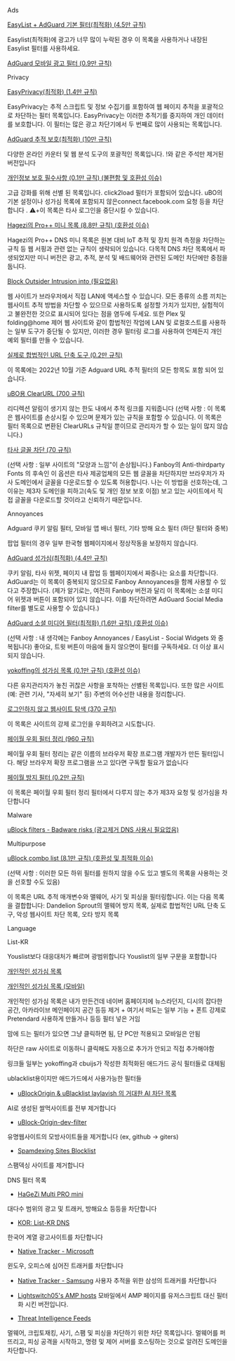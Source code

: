 Ads

[EasyList + AdGuard 기본 필터(최적화) (4.5만 규칙)](url)

Easylist(최적화)에 광고가 너무 많이 누락된 경우 이 목록을 사용하거나 내장된 Easylist 필터를 사용하세요.

[AdGuard 모바일 광고 필터 (0.9만 규칙)](url)


Privacy

[EasyPrivacy(최적화) (1.4만 규칙)](url)

EasyPrivacy는 추적 스크립트 및 정보 수집기를 포함하여 웹 페이지 추적을 포괄적으로 차단하는 필터 목록입니다. EasyPrivacy는 이러한 추적기를 중지하여 개인 데이터를 보호합니다. 이 필터는 많은 광고 차단기에서 두 번째로 많이 사용되는 목록입니다.

[AdGuard 추적 보호(최적화) (10만 규칙)](url)

다양한 온라인 카운터 및 웹 분석 도구의 포괄적인 목록입니다. !와 같은 주석만 제거된 버전입니다

[개인정보 보호 필수사항 (0.1만 규칙) (불편함 및 호환성 이슈)](url)

고급 강화를 위해 선별 된 목록입니다. click2load 필터가 포함되어 있습니다. uBO의 기본 설정이나 성가심 목록에 포함되지 않은connect.facebook.com 요청 등을 차단합니다 . ⚠+이 목록은 타사 로그인을 중단시킬 수 있습니다.

[Hagezi의 Pro++ 미니 목록 (8.8만 규칙) (호환성 이슈)](url)

Hagezi의 Pro++ DNS 미니 목록은 원본 대비 IoT 추적 및 장치 원격 측정을 차단하는 규칙 등 웹 서핑과 관련 없는 규칙이 생략되어 있습니다. 다목적 DNS 차단 목록에서 파생되었지만 미니 버전은 광고, 추적, 분석 및 배드웨어와 관련된 도메인 차단에만 중점을 둡니다.

[Block Outsider Intrusion into (필요없음)](url)

웹 사이트가 브라우저에서 직접 LAN에 액세스할 수 있습니다. 모든 종류의 소름 끼치는 웹사이트 추적 방법을 차단할 수 있으므로 사용하도록 설정할 가치가 있지만, 실험적이고 불완전한 것으로 표시되어 있다는 점을 염두에 두세요. 또한 Plex 및 folding@home 제어 웹 사이트와 같이 합법적인 작업에 LAN 및 로컬호스트를 사용하는 일부 도구가 중단될 수 있지만, 이러한 경우 필터링 로그를 사용하여 언제든지 개인 예외 필터를 만들 수 있습니다.

[실제로 합법적인 URL 단축 도구 (0.2만 규칙)](url)

이 목록에는 2022년 10월 기준 Adguard URL 추적 필터의 모든 항목도 포함 되어 있습니다.

[uBO용 ClearURL (700 규칙)](url)

리디렉션 알림이 생기지 않는 한도 내에서 추적 링크를 지워줍니다 (선택 사항 : 이 목록은 웹사이트를 손상시킬 수 있으며 문제가 있는 규칙을 포함할 수 있습니다. 이 목록은 필터 목록으로 변환된 ClearURLs 규칙일 뿐이므로 관리자가 할 수 있는 일이 많지 않습니다.)

[타사 글꼴 차단 (70 규칙)](url)

(선택 사항 : 일부 사이트의 "모양과 느낌"이 손상됩니다.) Fanboy의 Anti-thirdparty Fonts 의 후속인 이 옵션은 타사 제공업체의 모든 웹 글꼴을 차단하지만 브라우저가 자사 도메인에서 글꼴을 다운로드할 수 있도록 허용합니다. 나는 이 방법을 선호하는데, 그 이유는 제3자 도메인을 피하고(속도 및 개인 정보 보호 이점) 보고 있는 사이트에서 직접 글꼴을 다운로드할 것이라고 신뢰하기 때문입니다.


Annoyances

Adguard 쿠키 알림 필터, 모바일 앱 배너 필터, 기타 방해 요소 필터 (하단 필터와 중복)

팝업 필터의 경우 일부 한국형 웹페이지에서 정상작동을 보장하지 않습니다.

[AdGuard 성가심(최적화) (4.4만 규칙)](url)

쿠키 알림, 타사 위젯, 페이지 내 팝업 등 웹페이지에서 짜증나는 요소를 차단합니다. AdGuard는 이 목록이 중복되지 않으므로 Fanboy Annoyances을 함께 사용할 수 있다고 주장합니다. (제가 알기로는, 여전히 Fanboy 버전과 달리 이 목록에는 소셜 미디어 위젯과 버튼이 포함되어 있지 않습니다. 이를 차단하려면 AdGuard Social Media filter를 별도로 사용할 수 있습니다.)

[AdGuard 소셜 미디어 필터(최적화) (1.6만 규칙) (호환성 이슈)](url)

(선택 사항 : 내 생각에는 Fanboy Annoyances / EasyList - Social Widgets 와 중복됩니다) 좋아요, 트윗 버튼이 마음에 들지 않으면이 필터를 구독하세요. 더 이상 표시되지 않습니다.

[yokoffing의 성가심 목록 (0.1만 규칙) (호환성 이슈)](url)

다른 유지관리자가 놓친 귀찮은 사항을 포착하는 선별된 목록입니다. 또한 많은 사이트(예: 관련 기사, "자세히 보기" 등) 주변의 어수선한 내용을 정리합니다.

[로그인하지 않고 웹사이트 탐색 (370 규칙)](url)

이 목록은 사이트의 강제 로그인을 우회하려고 시도합니다.

[페이월 우회 필터 정리 (960 규칙)](url)

페이월 우회 필터 정리는 같은 이름의 브라우저 확장 프로그램 개발자가 만든 필터입니다. 해당 브라우저 확장 프로그램을 쓰고 있다면 구독할 필요가 없습니다

[페이월 방지 필터 (0.2만 규칙)](url)

이 목록은 페이월 우회 필터 정리 필터에서 다루지 않는 추가 제3자 요청 및 성가심을 차단합니다


Malware

[uBlock filters - Badware risks (광고제거 DNS 사용시 필요없음)](url)


Multipurpose

[uBlock combo list (8.1만 규칙) (호환성 및 최적화 이슈)](url)

(선택 사항 : 이러한 모든 하위 필터를 원하지 않을 수도 있고 별도의 목록을 사용하는 것을 선호할 수도 있음)

이 목록은 URL 추적 매개변수와 맬웨어, 사기 및 피싱을 필터링합니다. 이는 다음 목록을 결합합니다: Dandelion Sprout의 맬웨어 방지 목록, 실제로 합법적인 URL 단축 도구, 악성 웹사이트 차단 목록, 오타 방지 목록


Language

List-KR

Youslist보다 대응대처가 빠르며 광범위합니다 Youslist의 일부 구문을 포함합니다

[개인적인 성가심 목록](https://github.com/chaejm8645/bookmark/blob/main/folders/adguarddc01.md)

[개인적인 성가심 목록 (모바일)](https://github.com/chaejm8645/bookmark/blob/main/folders/adguarddc01m.md)



개인적인 성가심 목록은 내가 만든건데 네이버 홈페이지에 뉴스라던지, 디시의 잡다한 공간, 아카라이브 메인페이지 공간 등등 제거 + 여기서 떠도는 일부 기능 + 폰트 강제로 Pretendard 사용하게 만들거나 등등 필터 넣은 거임











맘에 드는 필터가 있으면 그냥 클릭하면 됨, 단 PC만 적용되고 모바일은 안됨

하단은 raw 사이트로 이동하니 클릭해도 자동으로 추가가 안되고 직접 추가해야함



링크들 일부는 yokoffing과 cbuijs가 작성한 최적화된 애드가드 공식 필터들로 대체됨















ublacklist용이지만 애드가드에서 사용가능한 필터들

- [uBlockOrigin & uBlacklist laylavish 의 거대한 AI 차단 목록](https://github.com/chaejm8645/bookmark/blob/main/folders/adguarddc02.md)

AI로 생성된 쌀먹사이트를 전부 제거합니다

- [uBlock-Origin-dev-filter](https://github.com/chaejm8645/bookmark/blob/main/folders/adguarddc04.md)

유명웹사이트의 모방사이트들을 제거합니다 (ex, github -> giters)

- [Spamdexing Sites Blocklist](https://github.com/chaejm8645/bookmark/blob/main/folders/adguarddc03.md)

스팸덱싱 사이트를 제거합니다



DNS 필터 목록

- [HaGeZi Multi PRO mini](https://github.com/chaejm8645/bookmark/blob/main/folders/HaGeZi%20Multi%20PRO%20mini.txt)

대다수 범위의 광고 및 트래커, 방해요소 등등을 차단합니다

- [KOR: List-KR DNS](https://github.com/chaejm8645/bookmark/blob/main/folders/List-KR%20DNS.txt)

한국어 계열 광고사이트를 차단합니다

- [Native Tracker - Microsoft](https://github.com/chaejm8645/bookmark/blob/main/folders/Native%20Tracker%20-%20Microsoft.txt)

윈도우, 오피스에 심어진 트래커를 차단합니다

- [Native Tracker - Samsung](https://github.com/chaejm8645/bookmark/blob/main/folders/Native%20Tracker%20-%20Samsung.txt)
사용자 추적을 위한 삼성의 트래커를 차단합니다

- [Lightswitch05's AMP hosts](https://github.com/chaejm8645/bookmark/blob/main/folders/HaGeZi%20Multi%20PRO%20mini.txt)
모바일에서 AMP 페이지를 유저스크립트 대신 필터화 시킨 버전입니다.

- [Threat Intelligence Feeds](https://github.com/chaejm8645/bookmark/blob/main/folders/Threat%20Intelligence%20Feeds.txt)

멀웨어, 크립토재킹, 사기, 스팸 및 피싱을 차단하기 위한 차단 목록입니다. 멀웨어를 퍼뜨리고, 피싱 공격을 시작하고, 명령 및 제어 서버를 호스팅하는 것으로 알려진 도메인을 차단합니다.


